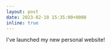 ```yaml
---
layout: post
date: 2023-02-10 15:35:00+0000
inline: true
---
```


I've launched my new personal website!
